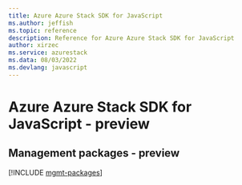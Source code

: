 ```yaml
---
title: Azure Azure Stack SDK for JavaScript
ms.author: jeffish
ms.topic: reference
description: Reference for Azure Azure Stack SDK for JavaScript
author: xirzec
ms.service: azurestack
ms.data: 08/03/2022
ms.devlang: javascript
---
```

# Azure Azure Stack SDK for JavaScript - preview

## Management packages - preview
[!INCLUDE [mgmt-packages](azure-stack-mgmt-index.md)]